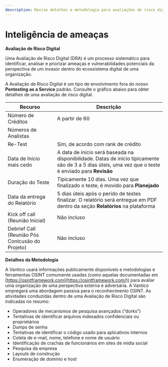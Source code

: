 ```yaml
---
description: Revise detalhes e metodologia para avaliações de risco digital
---
```


# Inteligência de ameaças

**Avaliação de Risco Digital**

Uma Avaliação de Risco Digital (DRA) é um processo sistemático para identificar, analisar e priorizar ameaças e vulnerabilidades potenciais da perspectiva de um invasor dentro do ecossistema digital de uma organização.

A Avaliação de Risco Digital é um tipo de envolvimento fora do nosso **Pentesting as a Service** padrão. Consulte o gráfico abaixo para obter detalhes de uma avaliação de risco digital.



| Recurso                                         | Descrição                                                                                                                                             |
| ----------------------------------------------- | ----------------------------------------------------------------------------------------------------------------------------------------------------- |
| Número de Créditos                              | A partir de 60                                                                                                                                        |
| Números de Analistas                            |                                                                                                                                                       |
| Re-Test                                         | Sim, de acordo com rank de crédito                                                                                                                    |
| Data de Início mais cedo                        | A data de início será baseada na disponibilidade. Datas de início tipicamente são de 3 a 5 dias úteis, uma vez que o teste é enviado para **Revisão** |
| Duração do Teste                                | Tipicamente 10 dias. Uma vez que finalizado o teste, é movido para **Planejado**                                                                      |
| Data da entrega do Relatório                    | 5 dias úteis após o perído de testes finalizar. O relatório será entregue em PDF dentro da seção **Relatórios** na plataforma                         |
| Kick off call (Reunião Inicial)                 | Não incluso                                                                                                                                           |
| Debrief Call (Reunião Pós Conlcusão do Projeto) | Não incluso                                                                                                                                           |



**Detalhes da Metodologia**

A Vantico usará informações publicamente disponíveis e metodologias e ferramentas OSINT comumente usadas (como aquelas documentadas em [https://osintframework.com](https://osintframework.com/)) para avaliar uma organização de uma perspectiva externa e adversária. A Vantico empregará uma abordagem passiva para o reconhecimento OSINT. As atividades conduzidas dentro de uma Avaliação de Risco Digital são indicadas no resumo:

* Operadores de mecanismos de pesquisa avançados (“dorks”)
* Tentativas de identificar arquivos indexados confidenciais ou proprietários
* Dumps de senha
* Tentativas de identificar o código usado para aplicativos internos
* Coleta de e-mail, nome, telefone e nome de usuário
* Identificação de crachás de funcionários em sites de mídia social
* Pesquisa da empresa
* Layouts de construção
* Enumeração de domínio e host

